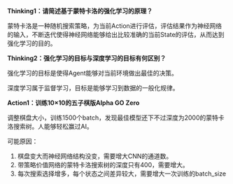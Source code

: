 **Thinking1：请简述基于蒙特卡洛的强化学习的原理？**

蒙特卡洛是一种随机搜索策略，为当前Action进行评估，评估结果作为神经网络的输入，不断迭代使得神经网络能够给出比较准确的当前State的评估，从而达到强化学习的目的。

**Thinking2：强化学习的目标与深度学习的目标有何区别？**

强化学习的目标是使得Agent能够对当前环境做出最佳的决策。

深度学习属于监督学习，目标是能够学习到数据的一般化规律。



**Action1：训练10$\times$10的五子棋版Alpha GO Zero**

调整棋盘大小，训练1500个batch，发现最佳模型还下不过深度为2000的蒙特卡洛搜索树。人能够轻松赢过AI。

可能原因：

1. 棋盘变大而神经网络结构没变，需要增大CNN的通道数。
2. 带策略价值网络的蒙特卡洛搜索树的深度只有400，需要增大。
3. 每次搜索选择增多，每个状态之间差异较大，需要增大一次训练的batch_size





